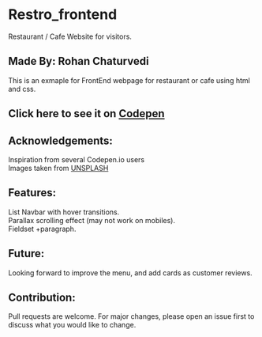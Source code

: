 # Restro_frontend
Restaurant / Cafe Website for visitors.

## Made By: Rohan Chaturvedi
This is an exmaple for FrontEnd webpage for restaurant or cafe using html and css.  

## Click here to see it on [Codepen](https://codepen.io/Ridevrutahc/pen/qBmKmKg?editors=1100)  

## Acknowledgements:
Inspiration from several Codepen.io users  
Images taken from [UNSPLASH](https://unsplash.com/)  

## Features:
List Navbar with hover transitions.  
Parallax scrolling effect (may not work on mobiles).  
Fieldset +paragraph.  

## Future:
Looking forward to improve the menu, and add cards as customer reviews.  

## Contribution:
Pull requests are welcome. For major changes, please open an issue first to discuss what you would like to change.  
